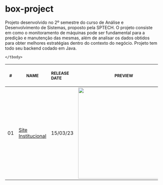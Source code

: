 # box-project
Projeto desenvolvido no 2º semestre do curso de Análise e Desenvolvimento de Sistemas, proposto pela SPTECH.
O projeto consiste em como o monitoramento de máquinas pode ser fundamental para a predição e manutenção das mesmas,
além de analisar os dados obtidos para obter melhores estratégias dentro do contexto do negócio. Projeto tem todo seu
backend codado em Java.

<table>
    <thead>
        <tr>
            <th align="center">
                <img width="20" height="1">
                <p>
                    <small>#</small>
                </p>
            </th>
            <th align="center">
                <img width="300" height="1">
                <p>
                    <small>
                        NAME
                    </small>
                </p>
            </th>
            <th align="left">
                <img width="140" height="1">
                <p align="left">
                    <small>
                        RELEASE DATE
                    </small>
                </p>
            </th>
            <th align="center">
                <img width="201" height="1">
                <p align="center">
                    <small>
                        PREVIEW
                    </small>
                </p>
            </th>
        </tr>
    </thead>
    <tbody>
        <tr>
            <td>01</td>
            <td><a href="https://github.com/helloWorldRuan/box-project/tree/main/box-project">Site Institucional</a>
            </td>
            <td>15/03/23</td>
            <td align="center">
                <a href="https://github.com/helloWorldRuan/box-project/tree/main/box-project"><img width="300px"
                        src="https://repository-images.githubusercontent.com/606528493/03a75bf7-30fd-456a-9f62-df2eb9028b26" /></a>
            </td>
        </tr>

    </tbody>
</table>